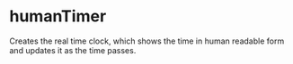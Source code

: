 # humanTimer
Creates the real time clock, which shows the time in human readable form and updates it as the time passes.
